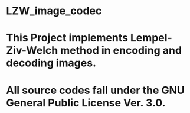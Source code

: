 # LZW_image_codec

# This Project implements Lempel-Ziv-Welch method in encoding and decoding images.
# All source codes fall under the GNU General Public License Ver. 3.0.
